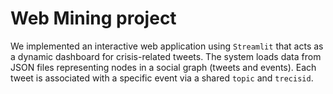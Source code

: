 # Web Mining project

We implemented an interactive web application using `Streamlit` that acts as a dynamic dashboard for crisis-related tweets. The system loads data from JSON files representing nodes in a social graph (tweets and events). Each tweet is associated with a specific event via a shared `topic` and `trecisid`.
